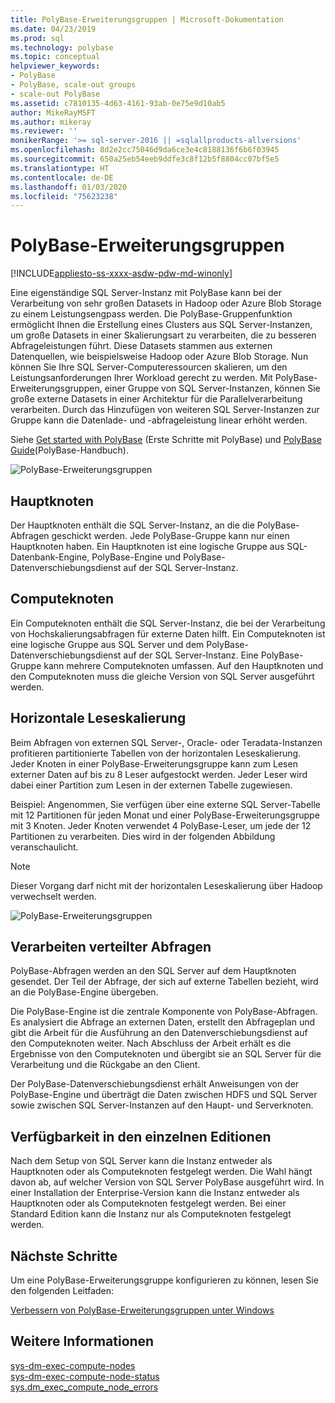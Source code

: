 ```yaml
---
title: PolyBase-Erweiterungsgruppen | Microsoft-Dokumentation
ms.date: 04/23/2019
ms.prod: sql
ms.technology: polybase
ms.topic: conceptual
helpviewer_keywords:
- PolyBase
- PolyBase, scale-out groups
- scale-out PolyBase
ms.assetid: c7810135-4d63-4161-93ab-0e75e9d10ab5
author: MikeRayMSFT
ms.author: mikeray
ms.reviewer: ''
monikerRange: '>= sql-server-2016 || =sqlallproducts-allversions'
ms.openlocfilehash: 8d2e2cc75046d9da6ce3e4c8188136f6b6f03945
ms.sourcegitcommit: 650a25eb54eeb9ddfe3c8f12b5f8804cc07bf5e5
ms.translationtype: HT
ms.contentlocale: de-DE
ms.lasthandoff: 01/03/2020
ms.locfileid: "75623238"
---
```

# <a name="polybase-scale-out-groups"></a>PolyBase-Erweiterungsgruppen

[!INCLUDE[appliesto-ss-xxxx-asdw-pdw-md-winonly](../../includes/appliesto-ss-xxxx-xxxx-xxx-md-winonly.md)]

Eine eigenständige SQL Server-Instanz mit PolyBase kann bei der Verarbeitung von sehr großen Datasets in Hadoop oder Azure Blob Storage zu einem Leistungsengpass werden. Die PolyBase-Gruppenfunktion ermöglicht Ihnen die Erstellung eines Clusters aus SQL Server-Instanzen, um große Datasets in einer Skalierungsart zu verarbeiten, die zu besseren Abfrageleistungen führt. Diese Datasets stammen aus externen Datenquellen, wie beispielsweise Hadoop oder Azure Blob Storage. Nun können Sie Ihre SQL Server-Computeressourcen skalieren, um den Leistungsanforderungen Ihrer Workload gerecht zu werden. Mit PolyBase-Erweiterungsgruppen, einer Gruppe von SQL Server-Instanzen, können Sie große externe Datasets in einer Architektur für die Parallelverarbeitung verarbeiten. Durch das Hinzufügen von weiteren SQL Server-Instanzen zur Gruppe kann die Datenlade- und -abfrageleistung linear erhöht werden. 
  
Siehe [Get started with PolyBase](../../relational-databases/polybase/get-started-with-polybase.md) (Erste Schritte mit PolyBase) und [PolyBase Guide](../../relational-databases/polybase/polybase-guide.md)(PolyBase-Handbuch).
  
![PolyBase-Erweiterungsgruppen](../../relational-databases/polybase/media/polybase-scale-out-groups.png "|::ref1::|")  
  
## <a name="head-node"></a>Hauptknoten  

Der Hauptknoten enthält die SQL Server-Instanz, an die die PolyBase-Abfragen geschickt werden. Jede PolyBase-Gruppe kann nur einen Hauptknoten haben. Ein Hauptknoten ist eine logische Gruppe aus SQL-Datenbank-Engine, PolyBase-Engine und PolyBase-Datenverschiebungsdienst auf der SQL Server-Instanz.
  
## <a name="compute-node"></a>Computeknoten  

Ein Computeknoten enthält die SQL Server-Instanz, die bei der Verarbeitung von Hochskalierungsabfragen für externe Daten hilft. Ein Computeknoten ist eine logische Gruppe aus SQL Server und dem PolyBase-Datenverschiebungsdienst auf der SQL Server-Instanz. Eine PolyBase-Gruppe kann mehrere Computeknoten umfassen. Auf den Hauptknoten und den Computeknoten muss die gleiche Version von SQL Server ausgeführt werden.

## <a name="scale-out-reads"></a>Horizontale Leseskalierung

Beim Abfragen von externen SQL Server-, Oracle- oder Teradata-Instanzen profitieren partitionierte Tabellen von der horizontalen Leseskalierung. Jeder Knoten in einer PolyBase-Erweiterungsgruppe kann zum Lesen externer Daten auf bis zu 8 Leser aufgestockt werden. Jeder Leser wird dabei einer Partition zum Lesen in der externen Tabelle zugewiesen. 

Beispiel: Angenommen, Sie verfügen über eine externe SQL Server-Tabelle mit 12 Partitionen für jeden Monat und einer PolyBase-Erweiterungsgruppe mit 3 Knoten. Jeder Knoten verwendet 4 PolyBase-Leser, um jede der 12 Partitionen zu verarbeiten. Dies wird in der folgenden Abbildung veranschaulicht. 

> [!NOTE]
>  Dieser Vorgang darf nicht mit der horizontalen Leseskalierung über Hadoop verwechselt werden. 

![PolyBase-Erweiterungsgruppen](../../relational-databases/polybase/media/polybase-scale-out-groups2.png "|::ref2::|")
  
## <a name="distributed-query-processing"></a>Verarbeiten verteilter Abfragen  

PolyBase-Abfragen werden an den SQL Server auf dem Hauptknoten gesendet. Der Teil der Abfrage, der sich auf externe Tabellen bezieht, wird an die PolyBase-Engine übergeben.
  
Die PolyBase-Engine ist die zentrale Komponente von PolyBase-Abfragen. Es analysiert die Abfrage an externen Daten, erstellt den Abfrageplan und gibt die Arbeit für die Ausführung an den Datenverschiebungsdienst auf den Computeknoten weiter. Nach Abschluss der Arbeit erhält es die Ergebnisse von den Computeknoten und übergibt sie an SQL Server für die Verarbeitung und die Rückgabe an den Client.
  
Der PolyBase-Datenverschiebungsdienst erhält Anweisungen von der PolyBase-Engine und überträgt die Daten zwischen HDFS und SQL Server sowie zwischen SQL Server-Instanzen auf den Haupt- und Serverknoten.
  
## <a name="editions-availability"></a>Verfügbarkeit in den einzelnen Editionen  

Nach dem Setup von SQL Server kann die Instanz entweder als Hauptknoten oder als Computeknoten festgelegt werden. Die Wahl hängt davon ab, auf welcher Version von SQL Server PolyBase ausgeführt wird. In einer Installation der Enterprise-Version kann die Instanz entweder als Hauptknoten oder als Computeknoten festgelegt werden. Bei einer Standard Edition kann die Instanz nur als Computeknoten festgelegt werden.

## <a name="next-steps"></a>Nächste Schritte

Um eine PolyBase-Erweiterungsgruppe konfigurieren zu können, lesen Sie den folgenden Leitfaden:

[Verbessern von PolyBase-Erweiterungsgruppen unter Windows](configure-scale-out-groups-windows.md)

## <a name="see-also"></a>Weitere Informationen

 [sys-dm-exec-compute-nodes](../../relational-databases/system-dynamic-management-views/sys-dm-exec-compute-nodes-transact-sql.md)   
 [sys-dm-exec-compute-node-status](../../relational-databases/system-dynamic-management-views/sys-dm-exec-compute-node-status-transact-sql.md)   
 [sys.dm_exec_compute_node_errors](../../relational-databases/system-dynamic-management-views/sys-dm-exec-compute-node-errors-transact-sql.md)   

